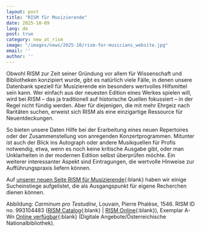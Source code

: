 ```yaml
---
layout: post
title: "RISM für Musizierende"
date: 2025-10-09
lang: de
post: true
category: new_at_rism
image: "/images/news/2025-10/rism-for-musicians_website.jpg"
email: ''
author: ''
---
```


Obwohl RISM zur Zeit seiner Gründung vor allem für Wissenschaft und Bibliotheken konzipiert wurde, gibt es natürlich viele Fälle, in denen unsere Datenbank speziell für Musizierende ein besonders wertvolles Hilfsmittel sein kann. Wer einfach aus der neuesten Edition eines Werkes spielen will, wird bei RISM – das ja traditionell auf historische Quellen fokussiert – in der Regel nicht fündig werden. Aber für diejenigen, die mit mehr Ehrgeiz nach Raritäten suchen, erweist sich RISM als eine einzigartige Ressource für Neuentdeckungen. 

So bieten unsere Daten Hilfe bei der Erarbeitung eines neuen Repertoires oder der Zusammenstellung von anregenden Konzertprogrammen. Mitunter ist auch der Blick ins Autograph oder andere Musikquellen für Profis notwendig, etwa, wenn es noch keine kritische Ausgabe gibt, oder man Unklarheiten in der modernen Edition selbst überprüfen möchte. Ein weiterer interessanter Aspekt sind Eintragungen, die wertvolle Hinweise zur Aufführungspraxis liefern können.

Auf [unserer neuen Seite RISM für Musizierende](/community/rism-for-musicians.html){:blank} haben wir einige Sucheinstiege aufgelistet, die als Ausgangspunkt für eigene Recherchen dienen können.

Abbildung: _Carminum pro Testudine_, Louvain, Pierre Phalèse, 1546. RISM ID no. 993104483 ([RISM Catalog](https://opac.rism.info/id/rismid/rism993104830){:blank} \| [RISM Online](https://rism.online/sources/993104483){:blank}), Exemplar A-Wn [Online verfügbar](https://digital.onb.ac.at/rep/access/open/1321DD01){:blank} (Digitale Angebote/Österreichische Nationalbibliothek).
